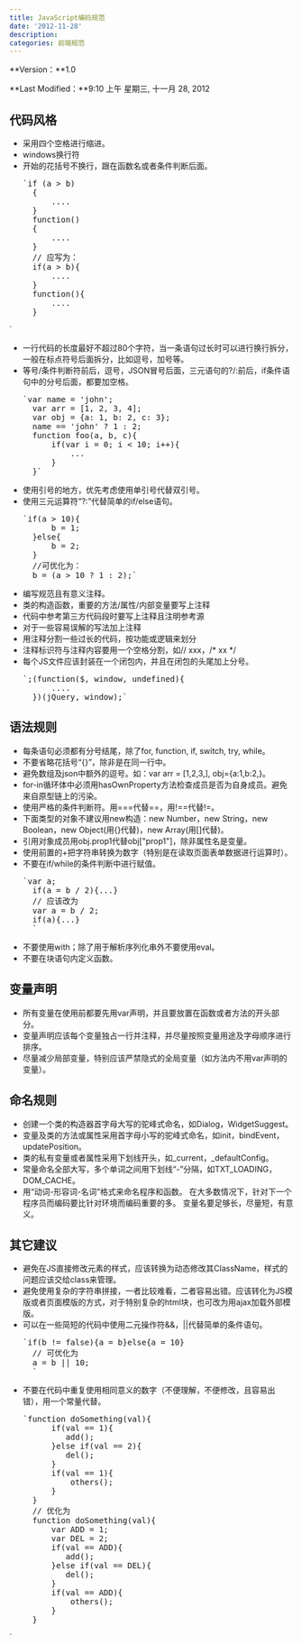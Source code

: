 ```yaml
---
title: JavaScript编码规范
date: '2012-11-28'
description:
categories: 前端规范
---
```


**Version：**1.0

**Last Modified：**9:10 上午 星期三, 十一月 28, 2012

## 代码风格 ##
- 采用四个空格进行缩进。
- windows换行符
- 开始的花括号不换行，跟在函数名或者条件判断后面。
    <pre>`if (a > b)
    {
        ....
    }
    function()
    {
        ....
    }
    // 应写为：
    if(a > b){
        ....
    }
    function(){
        ....
    }
`</pre>
- 一行代码的长度最好不超过80个字符，当一条语句过长时可以进行换行拆分，一般在标点符号后面拆分，比如逗号，加号等。
- 等号/条件判断符前后，逗号，JSON冒号后面，三元语句的?/:前后，if条件语句中的分号后面，都要加空格。
    <pre>`var name = 'john';
    var arr = [1, 2, 3, 4];
    var obj = {a: 1, b: 2, c: 3};
    name == 'john' ? 1 : 2;
    function foo(a, b, c){
        if(var i = 0; i < 10; i++){
            ...
        }
    }`</pre>
- 使用引号的地方，优先考虑使用单引号代替双引号。
- 使用三元运算符“?:”代替简单的if/else语句。
    <pre>`if(a > 10){
        b = 1;
    }else{
        b = 2;
    }
    //可优化为：
    b = (a > 10 ? 1 : 2);`</pre>
- 编写规范且有意义注释。
 - 类的构造函数，重要的方法/属性/内部变量要写上注释
 - 代码中参考第三方代码段时要写上注释且注明参考源
 - 对于一些容易误解的写法加上注释
 - 用注释分割一些过长的代码，按功能或逻辑来划分
 - 注释标识符与注释内容要用一个空格分割，如// xxx，/* xx */
- 每个JS文件应该封装在一个闭包内，并且在闭包的头尾加上分号。
    <pre>`;(function($, window, undefined){
        ....
    })(jQuery, window);`</pre>

## 语法规则 ##
- 每条语句必须都有分号结尾，除了for, function, if, switch, try, while。
- 不要省略花括号“{}”，除非是在同一行中。
- 避免数组及json中额外的逗号。如：var arr = [1,2,3,], obj={a:1,b:2,}。
- for-in循环体中必须用hasOwnProperty方法检查成员是否为自身成员。避免来自原型链上的污染。
- 使用严格的条件判断符。用===代替==，用!==代替!=。
- 下面类型的对象不建议用new构造：new Number，new String，new Boolean，new Object(用{}代替)，new Array(用[]代替)。
- 引用对象成员用obj.prop1代替obj["prop1"]，除非属性名是变量。
- 使用前置的+把字符串转换为数字（特别是在读取页面表单数据进行运算时）。
- 不要在if/while的条件判断中进行赋值。
    <pre>`var a;
    if(a = b / 2){...}
    // 应该改为
    var a = b / 2;
    if(a){...}
    `</pre>
- 不要使用with；除了用于解析序列化串外不要使用eval。
- 不要在块语句内定义函数。

## 变量声明 ##
- 所有变量在使用前都要先用var声明，并且要放置在函数或者方法的开头部分。
- 变量声明应该每个变量独占一行并注释，并尽量按照变量用途及字母顺序进行排序。
- 尽量减少局部变量，特别应该严禁隐式的全局变量（如方法内不用var声明的变量）。

## 命名规则 ##
- 创建一个类的构造器首字母大写的驼峰式命名，如Dialog，WidgetSuggest。
- 变量及类的方法或属性采用首字母小写的驼峰式命名，如init，bindEvent，updatePosition。
- 类的私有变量或者属性采用下划线开头，如_current，_defaultConfig。
- 常量命名全部大写，多个单词之间用下划线“-”分隔，如TXT_LOADING，DOM_CACHE。
- 用“动词-形容词-名词”格式来命名程序和函数。 在大多数情况下，针对下一个程序员而编码要比针对环境而编码重要的多。 变量名要足够长，尽量短，有意义。

## 其它建议 ##
- 避免在JS直接修改元素的样式，应该转换为动态修改其ClassName，样式的问题应该交给class来管理。
- 避免使用复杂的字符串拼接，一者比较难看，二者容易出错。应该转化为JS模版或者页面模版的方式，对于特别复杂的html块，也可改为用ajax加载外部模版。
- 可以在一些简短的代码中使用二元操作符&&，||代替简单的条件语句。
    <pre>`if(b != false){a = b}else{a = 10}
    // 可优化为
    a = b || 10;
    `</pre>
- 不要在代码中重复使用相同意义的数字（不便理解，不便修改，且容易出错），用一个常量代替。
    <pre>`function doSomething(val){
        if(val == 1){
           add();
        }else if(val == 2){
           del();
        }
        if(val == 1){
            others();
        }
    }
    // 优化为
    function doSomething(val){
        var ADD = 1;
        var DEL = 2;
        if(val == ADD){
           add();
        }else if(val == DEL){
           del();
        }
        if(val == ADD){
            others();
        }
    }
`</pre>